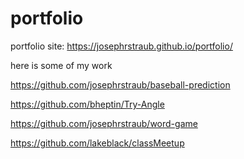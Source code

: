 # portfolio

portfolio site:
https://josephrstraub.github.io/portfolio/

here is some of my work

https://github.com/josephrstraub/baseball-prediction

https://github.com/bheptin/Try-Angle

https://github.com/josephrstraub/word-game

https://github.com/lakeblack/classMeetup
